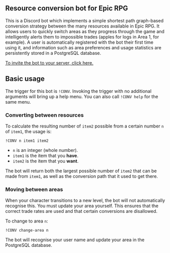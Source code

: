## Resource conversion bot for Epic RPG

This is a Discord bot which implements a simple shortest path graph-based conversion strategy between the many resources available in Epic RPG. It allows users to quickly switch areas as they progress through the game and intelligently alerts them to impossible trades (apples for logs in Area 1, for example). A user is automatically registered with the bot their first time using it, and information such as area preferences and usage statistics are persistently stored in a PostgreSQL database. 


[To invite the bot to your server, click here.](https://discord.com/api/oauth2/authorize?client_id=773260807638089768&permissions=8&scope=bot)

## Basic usage

The trigger for this bot is `!CONV`. Invoking the trigger with no additional arguments will bring up a help menu. You can also call `!CONV help` for the same menu.

### Converting between resources

To calculate the resulting number of `item2` possible from a certain number `n` of `item1`, the usage is:

```
!CONV n item1 item2
```

- `n` is an integer (whole number).
- `item1` is the item that you **have**.
- `item2` is the item that you **want**.

The bot will return both the largest possible number of `item2` that can be made from `item1`, as well as the conversion path that it used to get there.

### Moving between areas

When your character transitions to a new level, the bot will not automatically recognise this. You must update your area yourself. This ensures that the correct trade rates are used and that certain conversions are disallowed.

To change to area `n`: 

```
!CONV change-area n
```

The bot will recognise your user name and update your area in the PostgreSQL database.
